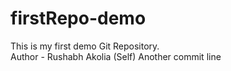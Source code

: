 # firstRepo-demo
This is my first demo Git Repository.
<br>
Author - Rushabh Akolia (Self)
Another commit line
